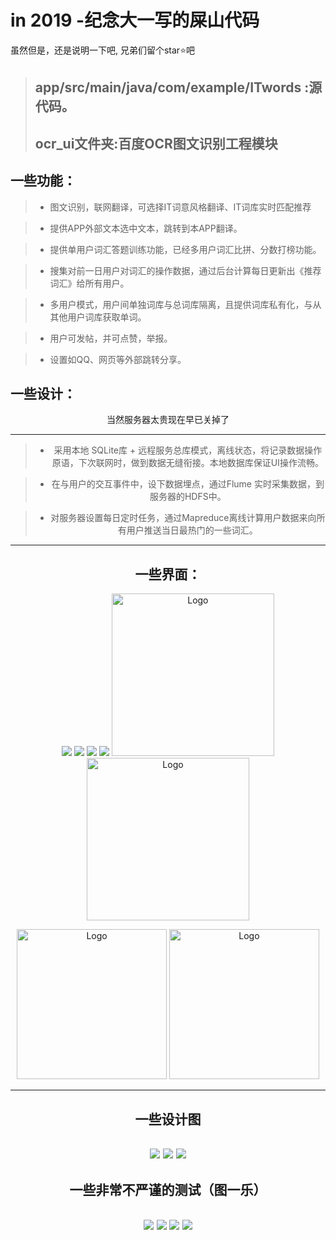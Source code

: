 # in 2019 -纪念大一写的屎山代码

虽然但是，还是说明一下吧,
兄弟们留个star⭐吧

> ## app/src/main/java/com/example/ITwords :源代码。
> ## ocr_ui文件夹:百度OCR图文识别工程模块




## 一些功能：
> * 图文识别，联网翻译，可选择IT词意风格翻译、IT词库实时匹配推荐

> * 提供APP外部文本选中文本，跳转到本APP翻译。

> * 提供单用户词汇答题训练功能，已经多用户词汇比拼、分数打榜功能。

> * 搜集对前一日用户对词汇的操作数据，通过后台计算每日更新出《推荐词汇》给所有用户。

> * 多用户模式，用户间单独词库与总词库隔离，且提供词库私有化，与从
其他用户词库获取单词。

> * 用户可发帖，并可点赞，举报。

> * 设置如QQ、网页等外部跳转分享。

## 一些设计：

<center>当然服务器太贵现在早已关掉了

--------


> * 采用本地 SQLite库 + 远程服务总库模式，离线状态，将记录数据操作原语，下次联网时，做到数据无缝衔接。本地数据库保证UI操作流畅。

>* 在与用户的交互事件中，设下数据埋点，通过Flume 实时采集数据，到服务器的HDFS中。

>* 对服务器设置每日定时任务，通过Mapreduce离线计算用户数据来向所有用户推送当日最热门的一些词汇。


------------
## 一些界面：
![](./gradle/9.png)
![](./gradle/7.png)
![](./gradle/8.png)
![](./gradle/6.png)
<img src="./gradle/4.png" title="Logo" width="260" /> 
<img src="./gradle/5.png" title="Logo" width="260" /> 

<img src="./gradle/10.png" title="Logo" width="240" /> 
<img src="./gradle/11.png" title="Logo" width="240" /> 

-------

## 一些设计图
![](./gradle/1.png)
![](./gradle/2.png)
![](./gradle/3.png)
----------------

## 一些非常不严谨的测试（图一乐）

![](./gradle/12.png)
![](./gradle/13.png)
![](./gradle/14.png)
![](./gradle/15.png)
--------------------------
